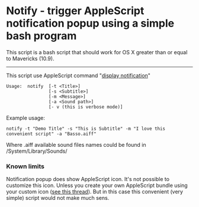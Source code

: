 Notify - trigger AppleScript notification popup using a simple bash program
================


This script is a bash script that should work for OS X greater than or equal to Mavericks (10.9).
** **
This script use AppleScript command "[display notification](https://developer.apple.com/library/mac/documentation/AppleScript/Conceptual/AppleScriptLangGuide/reference/ASLR_cmds.html#//apple_ref/doc/uid/TP40000983-CH216-SW224)"


	Usage: 	notify 	[-t <Title>] 
					[-s <Subtitle>] 
					[-m <Message>] 
					[-a <Sound path>] 
					[- v (this is verbose mode)]


Example usage:

	notify -t "Demo Title" -s "This is Subtitle" -m "I love this convenient script" -a "Basso.aiff"
		
Where .aiff available sound files names could be found in /System/Library/Sounds/

### Known limits

Notification popup does show AppleScript icon. It's not possible to customize this icon. Unless you create your own AppleScript bundle using your custom icon ([see this thread](http://stackoverflow.com/questions/19627018/change-the-icon-of-an-applescript-called-notification)). But in this case this convenient (very simple) script would not make much sens.
